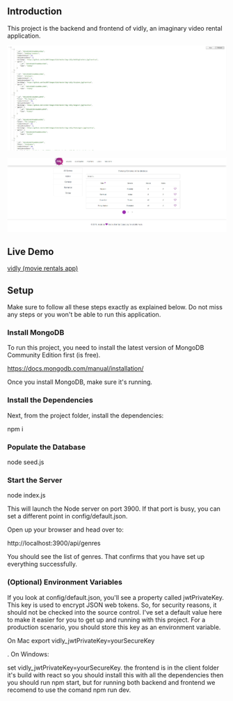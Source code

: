 ## Introduction

This project is the backend and frontend of vidly, an imaginary video rental application.

![back-end screenshot](./back-end-screenshot.png)

![front-end screenshot](./front-end-screenshot.png)

## Live Demo 

[vidly (movie rentals app)](https://movie-rentals.netlify.app)

## Setup

Make sure to follow all these steps exactly as explained below. Do not miss any steps or you won't be able to run this application.

### Install MongoDB

 To run this project, you need to install the latest version of MongoDB Community Edition first (is free).

https://docs.mongodb.com/manual/installation/

Once you install MongoDB, make sure it's running.

### Install the Dependencies

Next, from the project folder, install the dependencies:

 npm i

### Populate the Database

 node seed.js

### Start the Server

 node index.js 

This will launch the Node server on port 3900. If that port is busy, you can set a different point in config/default.json.

Open up your browser and head over to:

http://localhost:3900/api/genres

 You should see the list of genres. That confirms that you have set up everything successfully.

### (Optional) Environment Variables

If you look at config/default.json, you'll see a property called jwtPrivateKey. This key is used to encrypt JSON web tokens. So, for security reasons, it should not be checked into the source control. I've set a default value here to make it easier for you to get up and running with this project. For a production scenario, you should store this key as an environment variable.

 On Mac export vidly_jwtPrivateKey=yourSecureKey

. On Windows:

 set vidly_jwtPrivateKey=yourSecureKey. the frontend is in the client folder it's build with react so you should install this with all the dependencies then you should run npm start, but for running both backend and frontend we recomend to use the comand npm run dev.
